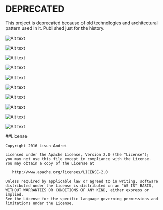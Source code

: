 # DEPRECATED

This project is deprecated because of old technologies and architectural pattern used in it. Published just for the history.

![Alt text](/screenshots/albums.png)

![Alt text](/screenshots/all_songs.png)

![Alt text](/screenshots/artists.png)

![Alt text](/screenshots/contextual_menu.png)

![Alt text](/screenshots/currently_playing.png)

![Alt text](/screenshots/genres.png)

![Alt text](/screenshots/my_playlists.png)

![Alt text](/screenshots/notification.png)

![Alt text](/screenshots/playing_queue.png)

![Alt text](/screenshots/playlist_songs.png)



##License

    Copyright 2016 Lisun Andrei

    Licensed under the Apache License, Version 2.0 (the "License");
    you may not use this file except in compliance with the License.
    You may obtain a copy of the License at

       http://www.apache.org/licenses/LICENSE-2.0

    Unless required by applicable law or agreed to in writing, software
    distributed under the License is distributed on an "AS IS" BASIS,
    WITHOUT WARRANTIES OR CONDITIONS OF ANY KIND, either express or implied.
    See the License for the specific language governing permissions and
    limitations under the License.




